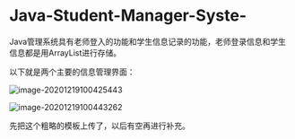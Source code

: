 # Java-Student-Manager-Syste-
Java管理系统具有老师登入的功能和学生信息记录的功能，老师登录信息和学生信息都是用ArrayList进行存储。

以下就是两个主要的信息管理界面：

![image-20201219100425443](https://cdn.jsdelivr.net/gh/Y-CPU-Y/PicBed/img/20201219100433.png)

![image-20201219100443262](https://cdn.jsdelivr.net/gh/Y-CPU-Y/PicBed/img/20201219100443.png)

先把这个粗略的模板上传了，以后有空再进行补充。